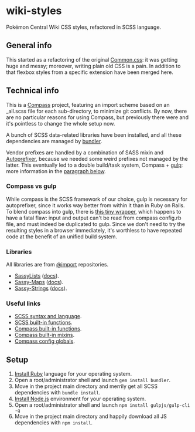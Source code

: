 # wiki-styles
Pokémon Central Wiki CSS styles, refactored in SCSS language.

## General info
This started as a refactoring of the original [Common.css](https://wiki.pokemoncentral.it/index.php?title=MediaWiki:Common.css&oldid=482017): it was getting huge and messy; moreover, writing plain old CSS is a pain. In addition to that flexbox styles from a specific extension have been merged here.

## Technical info
This is a [Compass](http://compass-style.org/) project, featuring an import scheme based on an _all.scss file for each sub-directory, to minimize git conflicts. By now, there are no particular reasons for using Compass, but previously there were and it's pointless to change the whole setup now.

A bunch of SCSS data-related libraries have been installed, and all these dependencies are managed by [bundler](https://bundler.io/).

Vendor prefixes are handled by a combination of SASS mixin and [Autoprefixer](https://github.com/postcss/autoprefixer), because we needed some weird prefixes not managed by the latter. This eventually led to a double build/task system, Compass + [gulp](https://github.com/gulpjs/gulp/tree/4.0): more information in the [paragraph below](#markdown-header-Compass-vs-gulp).

### Compass vs gulp
While compass is the SCSS framework of our choice, gulp is necessary for autoprefixer, since it works way better from within it than in Ruby on Rails. To blend compass into gulp, there is [this tiny wrapper](https://github.com/appleboy/gulp-compass), which happens to have a fatal flaw: input and output can't be read from compass config.rb file, and must indeed be duplicated to gulp. Since we don't need to try the resulting styles in a browser immediately, it's worthless to have repeated code at the benefit of an unified build system.

### Libraries
All libraries are from [@import](https://github.com/at-import) repositories.
* [SassyLists](https://github.com/at-import/SassyLists) ([docs](https://at-import.github.io/SassyLists/documentation/)).
* [Sassy-Maps](https://github.com/at-import/Sassy-Maps) ([docs](https://github.com/at-import/Sassy-Maps#functions)).
* [Sassy-Strings](https://github.com/at-import/Sassy-Strings) ([docs](https://github.com/at-import/Sassy-Strings)).

### Useful links
* [SCSS syntax and language](http://sass-lang.com/documentation/file.SASS_REFERENCE.html).
* [SCSS built-in functions](http://sass-lang.com/documentation/Sass/Script/Functions.html).
* [Compass built-in functions](http://compass-style.org/index/functions/).
* [Compass built-in mixins](http://compass-style.org/index/mixins/).
* [Compass config globals](http://compass-style.org/index/variables/).

## Setup
1. [Install Ruby](https://www.ruby-lang.org/en/documentation/installation/) language for your operating system.
2. Open a root/administrator shell and launch `gem install bundler`.
3. Move in the project main directory and merrily get all SCSS dependencies with `bundle install`.
4. [Install Node.js](https://nodejs.org/en/download/current/) environment for your operating system.
5. Open a root/administrator shell and launch `npm install gulpjs/gulp-cli -g`
3. Move in the project main directory and happily download all JS dependencies with `npm install`.
